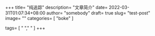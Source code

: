 +++
title= "纯追踪"
description= "文章简介"
date= 2022-03-31T01:07:34+08:00
author= "somebody"
draft= true
slug= "test-post"
image= "" 
categories= [
    "boke"
]

tags=  [
    " "," "
]
+++
